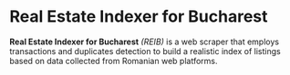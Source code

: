 # Real Estate Indexer for Bucharest

**Real Estate Indexer for Bucharest** _(REIB)_ is a web scraper that employs transactions and duplicates detection to build a
realistic index of listings based on data collected from Romanian web platforms.
